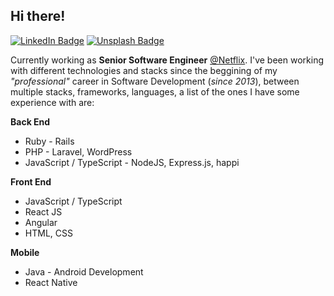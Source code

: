 Hi there!
- 
[![LinkedIn Badge](https://img.shields.io/badge/-LinkedIn-blue?logo=LinkedIn&labelColor=0076b5&color=0076b5&?style=flat-square&link=https://www.linkedin.com/in/crisoforo/)](https://www.linkedin.com/in/crisoforo/) [![Unsplash Badge](https://img.shields.io/badge/-Photos-dark?logo=Unsplash&labelColor=000&color=000&?style=flat-square&link=https://unsplash.com/@mitogh)](https://unsplash.com/@mitogh)

Currently working as **Senior Software Engineer** [@Netflix](https://www.netflix.com/). I've been working with different technologies and stacks since the beggining of my _"professional"_ career in Software Development (_since 2013_), between multiple stacks, frameworks, languages, a list of the ones I have some experience with are: 

**Back End**

- Ruby - Rails
- PHP - Laravel, WordPress
- JavaScript / TypeScript - NodeJS, Express.js, happi

**Front End**

- JavaScript / TypeScript
- React JS
- Angular
- HTML, CSS

**Mobile** 

- Java - Android Development
- React Native
